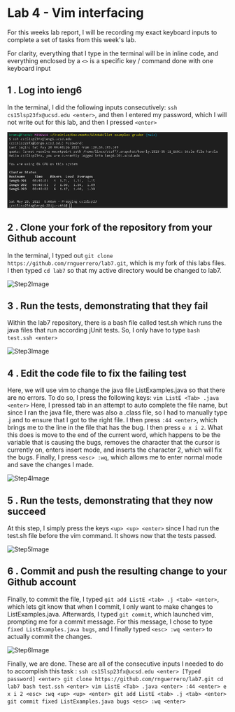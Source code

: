 Lab 4 - Vim interfacing 
===

For this weeks lab report, I will be recording my exact keyboard inputs to complete a set of tasks from this week's lab.

For clarity, everything that I type in the terminal will be in inline code, and everything enclosed by a `<>` is a specific key / command done with one keyboard input

1 . Log into ieng6
---

In the terminal, I did the following inputs consecutively: `ssh cs15lsp23fx@ucsd.edu <enter>`, and then I entered my password, which I will not write out for this lab, and then I pressed `<enter>`

![Step1Image](https://github.com/rnguerrero/cse15l-lab-reports/blob/ffba02b7eb2f9bc2ed003eec38f69dd14609013a/LabReport%204%20pictures/ieng6Login.png)

2 . Clone your fork of the repository from your Github account
---
In the terminal, I typed out `git clone https://github.com/rnguerrero/lab7.git`, which is my fork of this labs files.
I then typed `cd lab7` so that my active directory would be changed to lab7. 

![Step2Image]()

3 . Run the tests, demonstrating that they fail
---
Within the lab7 repository, there is a bash file called test.sh which runs the java files that run according jUnit tests. So, I only have to type `bash test.ssh <enter>`

![Step3Image]()


4 . Edit the code file to fix the failing test
---
Here, we will use vim to change the java file ListExamples.java so that there are no errors. To do so, I press the following keys: `vim ListE <Tab> .java <enter>` Here, I pressed tab in an attempt to auto complete the file name, but since I ran the java file, there was also a .class file, so I had to manually type .j and <tab> to ensure that I got to the right file.
I then press `:44 <enter>`, which brings me to the line in the file that has the bug. I then press `e x i 2`. What this does is move to the end of the current word, which happens to be the variable that is causing the bugs, removes the character that the cursor is currently on, enters insert mode, and inserts the character 2, which will fix the bugs. Finally, I press `<esc> :wq`, which allows me to enter normal mode and save the changes I made.

![Step4Image]()

5 . Run the tests, demonstrating that they now succeed 
---
At this step, I simply press the keys `<up> <up> <enter>` since I had run the test.sh file before the vim command. It shows now that the tests passed.

![Step5Image]()

6 . Commit and push the resulting change to your Github account
---
Finally, to commit the file, I typed `git add ListE <tab> .j <tab> <enter>`, which lets git know that when I commit, I only want to make changes to ListExamples.java. Afterwards, I typed `git commit`, which launched vim, prompting me for a commit message. For this message, I chose to type `fixed ListExamples.java bugs`, and I finally typed `<esc> :wq <enter>` to actually commit the changes.

![Step6Image]()
  
Finally, we are done. These are all of the consecutive inputs I needed to do to accomplish this task : 
`ssh cs15lsp23fx@ucsd.edu <enter> [Typed password] <enter> git clone https://github.com/rnguerrero/lab7.git cd lab7 bash test.ssh <enter> vim ListE <Tab> .java <enter> :44 <enter> e x i 2 <esc> :wq <up> <up> <enter> git add ListE <tab> .j <tab> <enter> git commit fixed ListExamples.java bugs <esc> :wq <enter>`
  
  
  
  


